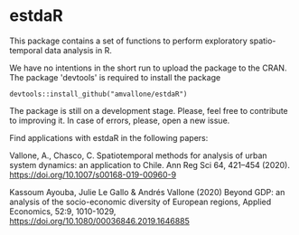 # estdaR

This package contains a set of functions to perform exploratory spatio-temporal data analysis in R.

We have no intentions in the short run to upload the package to the CRAN. The package 'devtools' is required to install the package

```r{output="html"}
devtools::install_github("amvallone/estdaR")
```
The package is still on a development stage. Please, feel free to contribute to improving it. In case of errors, please, open a new issue.

Find applications with estdaR in the following papers:

Vallone, A., Chasco, C. Spatiotemporal methods for analysis of urban system dynamics: an application to Chile. Ann Reg Sci 64, 421–454 (2020). https://doi.org/10.1007/s00168-019-00960-9

Kassoum Ayouba, Julie Le Gallo & Andrés Vallone (2020) Beyond GDP: an analysis of the socio-economic diversity of European regions, Applied Economics, 52:9, 1010-1029, https://doi.org/10.1080/00036846.2019.1646885
